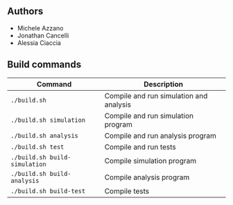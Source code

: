 ## Authors
- Michele Azzano
- Jonathan Cancelli
- Alessia Ciaccia

## Build commands

| Command                     | Description                             |
|-----------------------------|-----------------------------------------|
|`./build.sh`                 | Compile and run simulation and analysis |
|`./build.sh simulation`      | Compile and run simulation program      |
|`./build.sh analysis`        | Compile and run analysis program        |
|`./build.sh test`            | Compile and run tests                   |
|`./build.sh build-simulation`| Compile simulation program              |
|`./build.sh build-analysis`  | Compile analysis program                |
|`./build.sh build-test`      | Compile tests                           |
